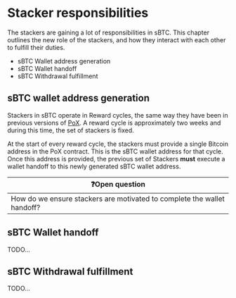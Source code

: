 # Stacker responsibilities
The stackers are gaining a lot of responsibilities in sBTC. This chapter outlines the new role of the stackers, and how they interact with each other to fulfill their duties.

- sBTC Wallet address generation
- sBTC Wallet handoff
- sBTC Withdrawal fulfillment

## sBTC wallet address generation
Stackers in sBTC operate in Reward cycles, the same way they have been in previous versions of [PoX](https://github.com/stacksgov/sips/blob/main/sips/sip-007/sip-007-stacking-consensus.md). A reward cycle is approximately two weeks and during this time, the set of stackers is fixed.

At the start of every reward cycle, the stackers must provide a single Bitcoin address in the PoX contract. This is the sBTC wallet address for that cycle. Once this address is provided, the previous set of Stackers **must** execute a wallet handoff to this newly generated sBTC wallet address.

| ❓Open question |
|----|
|How do we ensure stackers are motivated to complete the wallet handoff?|

## sBTC Wallet handoff
TODO...

## sBTC Withdrawal fulfillment
TODO...
